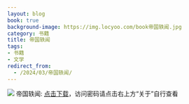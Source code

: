 ```yaml
---
layout: blog
book: true
background-image: https://img.locyoo.com/book帝国轶闻.jpg
category: 书籍
title: 帝国轶闻
tags:
- 书籍
- 文学
redirect_from:
  - /2024/03/帝国轶闻/
---
```

![](https://img.locyoo.com/book帝国轶闻.jpg)
帝国轶闻: <a name = "ref1" href="https://url18.ctfile.com/f/50983618-1043593138-b423ce?p=3619">点击下载</a>，访问密码请点击右上方“关于”自行查看